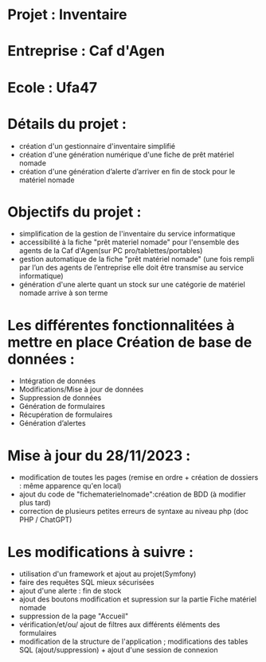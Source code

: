 # Projet : Inventaire
# Entreprise : Caf d'Agen
# Ecole : Ufa47
# Détails du projet : 
- création d'un gestionnaire d'inventaire simplifié
- création d'une génération numérique d'une fiche de prêt matériel nomade
- création d'une génération d’alerte d’arriver en fin de stock pour le matériel nomade
# Objectifs du projet :
- simplification de la gestion de l'inventaire du service informatique
- accessibilité à la fiche "prêt materiel nomade" pour l'ensemble des agents de la Caf d'Agen(sur PC                 pro/tablettes/portables)
- gestion automatique de la fiche "prêt matériel nomade" (une fois rempli par l’un des agents de l’entreprise elle   doit être transmise au service informatique)
- génération d'une alerte quant un stock sur une catégorie de matériel nomade arrive à son
  terme
# Les différentes fonctionnalitées à mettre en place Création de base de données :
- Intégration de données
- Modifications/Mise à jour de données
- Suppression de données
- Génération de formulaires
- Récupération de formulaires
- Génération d’alertes
# Mise à jour du 28/11/2023 :
- modification de toutes les pages (remise en ordre + création de dossiers : même apparence qu'en local)
- ajout du code de "fichematerielnomade":création de BDD (à modifier plus tard)
- correction de plusieurs petites erreurs de syntaxe au niveau php (doc PHP / ChatGPT)
# Les modifications à suivre :
- utilisation d'un framework et ajout au projet(Symfony)
- faire des requêtes SQL mieux sécurisées
- ajout d'une alerte : fin de stock
- ajout des boutons modification et supression sur la partie Fiche matériel nomade
- suppression de la page "Accueil"
- vérification/et/ou/ ajout de filtres aux différents éléments des formulaires
- modification de la structure de l'application ; modifications des tables SQL (ajout/suppression) + ajout d'une session de connexion

